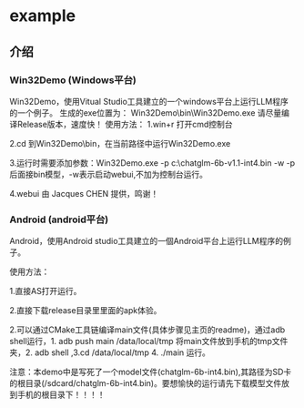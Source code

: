 # example

## 介绍

### Win32Demo (Windows平台)
Win32Demo，使用Vitual Studio工具建立的一个windows平台上运行LLM程序的一个例子。
生成的exe位置为：
Win32Demo\bin\Win32Demo.exe
请尽量编译Release版本，速度快！
使用方法：
1.win+r 打开cmd控制台

2.cd 到Win32Demo\bin，在当前路径中运行Win32Demo.exe

3.运行时需要添加参数：Win32Demo.exe -p c:\chatglm-6b-v1.1-int4.bin -w
	-p 后面接bin模型，-w表示启动webui,不加为控制台运行。
	
4.webui 由 Jacques CHEN 提供，鸣谢！

### Android (android平台)
Android，使用Android studio工具建立的一個Android平台上运行LLM程序的例子。

使用方法：

1.直接AS打开运行。

2.直接下载release目录里里面的apk体验。

2.可以通过CMake工具链编译main文件(具体步骤见主页的readme)，通过adb shell运行，1. adb push main /data/local/tmp 将main文件放到手机的tmp文件夹，2. adb shell ,3.cd /data/local/tmp 4. ./main 运行。

注意：本demo中是写死了一个model文件(chatglm-6b-int4.bin),其路径为SD卡的根目录(/sdcard/chatglm-6b-int4.bin)。要想愉快的运行请先下载模型文件放到手机的根目录下！！！！